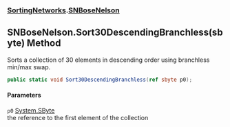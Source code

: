 ### [SortingNetworks](./SortingNetworks.md 'SortingNetworks').[SNBoseNelson](./SortingNetworks-SNBoseNelson.md 'SortingNetworks.SNBoseNelson')
## SNBoseNelson.Sort30DescendingBranchless(sbyte) Method
Sorts a collection of 30 elements in descending order using branchless min/max swap.  
```csharp
public static void Sort30DescendingBranchless(ref sbyte p0);
```
#### Parameters
<a name='SortingNetworks-SNBoseNelson-Sort30DescendingBranchless(sbyte)-p0'></a>
`p0` [System.SByte](https://docs.microsoft.com/en-us/dotnet/api/System.SByte 'System.SByte')  
the reference to the first element of the collection  
  
